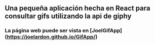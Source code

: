 ## Una pequeña aplicación hecha en React para consultar gifs utilizando la api de giphy
### La página web puede ser vista en [JoelGifApp] (https://joelardon.github.io/GifApp/)
